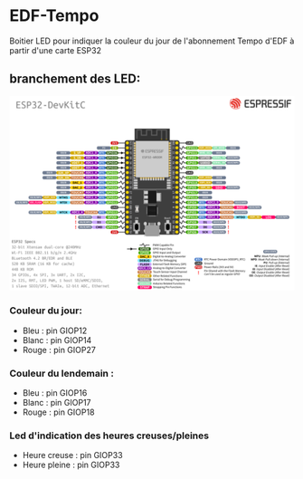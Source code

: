 # EDF-Tempo
Boitier LED pour indiquer la couleur du jour de l'abonnement Tempo d'EDF à partir d'une carte ESP32

## branchement des LED:
![Cover](https://github.com/Bosoochee/EDF-Tempo/blob/main/docs/images/esp32-devkitC-v4-pinout.png)

### Couleur du jour:
   - Bleu :  pin GIOP12
   - Blanc : pin GIOP14
   - Rouge : pin GIOP27

### Couleur du lendemain :
   - Bleu :  pin GIOP16
   - Blanc : pin GIOP17
   - Rouge : pin GIOP18

### Led d'indication des heures creuses/pleines
   - Heure creuse : pin GIOP33
   - Heure pleine : pin GIOP33
